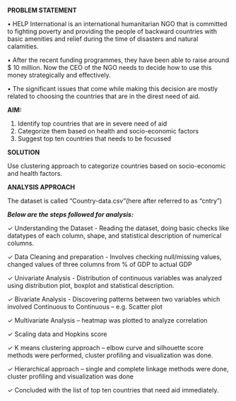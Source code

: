 
**PROBLEM STATEMENT**

• HELP International is an international humanitarian NGO that is committed to fighting poverty and providing the people of
backward countries with basic amenities and relief during the time of disasters and natural calamities.

• After the recent funding programmes, they have been able to raise around $ 10 million. Now the CEO of the NGO needs to decide how
to use this money strategically and effectively.

• The significant issues that come while making this decision are mostly related to choosing the countries that are in the direst need of
aid.


**AIM:**

1. Identify top countries that are in severe need of aid
2. Categorize them based on health and socio-economic factors
3. Suggest top ten countries that needs to be focussed

**SOLUTION**

Use clustering approach to categorize countries based on socio-economic and health factors.

**ANALYSIS APPROACH**

The dataset is called “Country-data.csv”(here after referred to as “cntry”)

***Below are the steps followed for analysis:***

✓ Understanding the Dataset - Reading the dataset, doing basic checks like datatypes of each column, shape, and statistical description of numerical columns.

✓ Data Cleaning and preparation - Involves checking null/missing values, changed values of three columns from % of GDP to
actual GDP

✓ Univariate Analysis - Distribution of continuous variables was analyzed using distribution plot, boxplot and statistical
description.

✓ Bivariate Analysis - Discovering patterns between two variables which involved Continuous to Continuous – e.g. Scatter
plot

✓ Multivariate Analysis – heatmap was plotted to analyze correlation

✓ Scaling data and Hopkins score

✓ K means clustering approach – elbow curve and silhouette score methods were performed, cluster profiling and
visualization was done.

✓ Hierarchical approach – single and complete linkage methods were done, cluster profiling and visualization was done

✓ Concluded with the list of top ten countries that need aid immediately.
